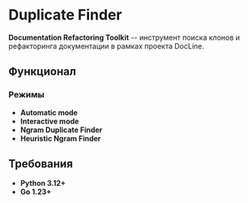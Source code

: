 # Duplicate Finder

**Documentation Refactoring Toolkit** -- инструмент поиска клонов и рефакторинга документации в рамках проекта DocLine.

## Функционал
### Режимы
- **Automatic mode** 
- **Interactive mode**
- **Ngram Duplicate Finder**
- **Heuristic Ngram Finder**

## Требования

- **Python 3.12+**
- **Go 1.23+**
